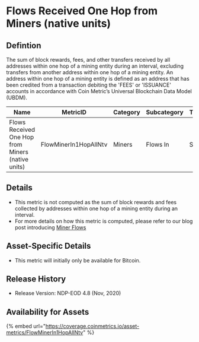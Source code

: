 # Flows Received One Hop from Miners (native units)

## Defintion

The sum of block rewards, fees, and other transfers received by all addresses within one hop of a mining entity during an interval, excluding transfers from another address within one hop of a mining entity. An address within one hop of a mining entity is defined as an address that has been credited from a transaction debiting the 'FEES' or 'ISSUANCE' accounts in accordance with Coin Metric’s Universal Blockchain Data Model (UBDM).

| Name                                              | MetricID              | Category | Subcategory | Type | Unit         | Interval |
| ------------------------------------------------- | --------------------- | -------- | ----------- | ---- | ------------ | -------- |
| Flows Received One Hop from Miners (native units) | FlowMinerIn1HopAllNtv | Miners   | Flows In    | Sum  | Native units | 1 day    |

## Details

* This metric is not computed as the sum of block rewards and fees collected by addresses within one hop of a mining entity during an interval.
* For more details on how this metric is computed, please refer to our blog post introducing [Miner Flows](https://coinmetrics.substack.com/p/coin-metrics-state-of-the-network-3e2)

## Asset-Specific Details

* This metric will initially only be available for Bitcoin.

## Release History

* Release Version: NDP-EOD 4.8 (Nov, 2020)

## Availability for Assets

{% embed url="https://coverage.coinmetrics.io/asset-metrics/FlowMinerIn1HopAllNtv" %}
